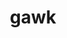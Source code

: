 ---
title: "gawk"
layout: cache
categories: [package, develop-2024-05-26]
meta: {"versions": ["5.3.0"], "compilers": ["gcc@=10.2.1", "gcc@=11.4.0", "gcc@=7.3.1", "gcc@=7.5.0", "gcc@=9.4.0", "oneapi@=2024.0.0"], "oss": ["amzn2", "centos7", "ubuntu18.04", "ubuntu20.04", "ubuntu22.04"], "platforms": ["linux"], "targets": ["aarch64", "neoverse_n1", "neoverse_v1", "neoverse_v2", "ppc64le", "x86_64_v3"], "stacks": ["aws-isc", "aws-isc-aarch64", "developer-tools", "developer-tools-manylinux2014", "e4s", "e4s-neoverse-v2", "e4s-neoverse_v1", "e4s-oneapi", "e4s-power", "radiuss", "root", "tutorial"], "num_specs": 12, "num_specs_by_stack": {"root": 12, "aws-isc-aarch64": 2, "aws-isc": 1, "developer-tools-manylinux2014": 1, "e4s-power": 1, "radiuss": 1, "developer-tools": 1, "e4s-neoverse_v1": 1, "e4s-neoverse-v2": 1, "e4s": 1, "tutorial": 1, "e4s-oneapi": 1}}
spec_details: [{"hash": "7qpnd6s3m2cvcbe4kwuxjsyympqew4g2", "compiler": "gcc@=7.3.1", "versions": ["5.3.0"], "os": "amzn2", "platform": "linux", "target": "aarch64", "variants": ["build_system=autotools", "~nls"], "stacks": ["root", "aws-isc-aarch64"], "size": "-", "tarball": "https://binaries.spack.io/develop-2024-05-26/build_cache/linux-amzn2-aarch64/gcc-7.3.1/gawk-5.3.0/linux-amzn2-aarch64-gcc-7.3.1-gawk-5.3.0-7qpnd6s3m2cvcbe4kwuxjsyympqew4g2.spack"}, {"hash": "tsmc6arjreb37o25ba2ijxrus66lms6s", "compiler": "gcc@=7.3.1", "versions": ["5.3.0"], "os": "amzn2", "platform": "linux", "target": "neoverse_n1", "variants": ["build_system=autotools", "~nls"], "stacks": ["root", "aws-isc-aarch64"], "size": "-", "tarball": "https://binaries.spack.io/develop-2024-05-26/build_cache/linux-amzn2-neoverse_n1/gcc-7.3.1/gawk-5.3.0/linux-amzn2-neoverse_n1-gcc-7.3.1-gawk-5.3.0-tsmc6arjreb37o25ba2ijxrus66lms6s.spack"}, {"hash": "76pyrrrcflhjfkkxyiegfyo74p4qnggm", "compiler": "gcc@=7.3.1", "versions": ["5.3.0"], "os": "amzn2", "platform": "linux", "target": "x86_64_v3", "variants": ["build_system=autotools", "~nls"], "stacks": ["aws-isc", "root"], "size": "-", "tarball": "https://binaries.spack.io/develop-2024-05-26/build_cache/linux-amzn2-x86_64_v3/gcc-7.3.1/gawk-5.3.0/linux-amzn2-x86_64_v3-gcc-7.3.1-gawk-5.3.0-76pyrrrcflhjfkkxyiegfyo74p4qnggm.spack"}, {"hash": "zdf3rnlqx3tfhihkv742epiia4hqn5sh", "compiler": "gcc@=10.2.1", "versions": ["5.3.0"], "os": "centos7", "platform": "linux", "target": "x86_64_v3", "variants": ["build_system=autotools", "~nls"], "stacks": ["developer-tools-manylinux2014", "root"], "size": "-", "tarball": "https://binaries.spack.io/develop-2024-05-26/build_cache/linux-centos7-x86_64_v3/gcc-10.2.1/gawk-5.3.0/linux-centos7-x86_64_v3-gcc-10.2.1-gawk-5.3.0-zdf3rnlqx3tfhihkv742epiia4hqn5sh.spack"}, {"hash": "npqkivwoczz7p2tqak7spdgfkb4cv7po", "compiler": "gcc@=9.4.0", "versions": ["5.3.0"], "os": "ubuntu20.04", "platform": "linux", "target": "ppc64le", "variants": ["build_system=autotools", "~nls"], "stacks": ["root", "e4s-power"], "size": "-", "tarball": "https://binaries.spack.io/develop-2024-05-26/build_cache/linux-ubuntu20.04-ppc64le/gcc-9.4.0/gawk-5.3.0/linux-ubuntu20.04-ppc64le-gcc-9.4.0-gawk-5.3.0-npqkivwoczz7p2tqak7spdgfkb4cv7po.spack"}, {"hash": "46gry63pxqem4jhq43mce6d3kvnoixgl", "compiler": "gcc@=7.5.0", "versions": ["5.3.0"], "os": "ubuntu18.04", "platform": "linux", "target": "x86_64_v3", "variants": ["build_system=autotools", "~nls"], "stacks": ["radiuss", "root"], "size": "-", "tarball": "https://binaries.spack.io/develop-2024-05-26/build_cache/linux-ubuntu18.04-x86_64_v3/gcc-7.5.0/gawk-5.3.0/linux-ubuntu18.04-x86_64_v3-gcc-7.5.0-gawk-5.3.0-46gry63pxqem4jhq43mce6d3kvnoixgl.spack"}, {"hash": "xspck52mdmfzkbkxtu24bhgtjffhq3vz", "compiler": "gcc@=7.5.0", "versions": ["5.3.0"], "os": "ubuntu18.04", "platform": "linux", "target": "x86_64_v3", "variants": ["build_system=autotools", "~nls"], "stacks": ["developer-tools", "root"], "size": "-", "tarball": "https://binaries.spack.io/develop-2024-05-26/build_cache/linux-ubuntu18.04-x86_64_v3/gcc-7.5.0/gawk-5.3.0/linux-ubuntu18.04-x86_64_v3-gcc-7.5.0-gawk-5.3.0-xspck52mdmfzkbkxtu24bhgtjffhq3vz.spack"}, {"hash": "7opomlmqtl7adqqt5mztjctkd37oqorj", "compiler": "gcc@=11.4.0", "versions": ["5.3.0"], "os": "ubuntu22.04", "platform": "linux", "target": "neoverse_v1", "variants": ["build_system=autotools", "~nls"], "stacks": ["e4s-neoverse_v1", "root"], "size": "-", "tarball": "https://binaries.spack.io/develop-2024-05-26/build_cache/linux-ubuntu22.04-neoverse_v1/gcc-11.4.0/gawk-5.3.0/linux-ubuntu22.04-neoverse_v1-gcc-11.4.0-gawk-5.3.0-7opomlmqtl7adqqt5mztjctkd37oqorj.spack"}, {"hash": "zaetcwxh3yp5t42emy6oqkbqyzsoazpp", "compiler": "gcc@=11.4.0", "versions": ["5.3.0"], "os": "ubuntu22.04", "platform": "linux", "target": "neoverse_v2", "variants": ["build_system=autotools", "~nls"], "stacks": ["e4s-neoverse-v2", "root"], "size": "-", "tarball": "https://binaries.spack.io/develop-2024-05-26/build_cache/linux-ubuntu22.04-neoverse_v2/gcc-11.4.0/gawk-5.3.0/linux-ubuntu22.04-neoverse_v2-gcc-11.4.0-gawk-5.3.0-zaetcwxh3yp5t42emy6oqkbqyzsoazpp.spack"}, {"hash": "l6b6lt5dak3zvm47rrm2b7cndfcdwj7n", "compiler": "gcc@=11.4.0", "versions": ["5.3.0"], "os": "ubuntu22.04", "platform": "linux", "target": "x86_64_v3", "variants": ["build_system=autotools", "~nls"], "stacks": ["root", "e4s"], "size": "-", "tarball": "https://binaries.spack.io/develop-2024-05-26/build_cache/linux-ubuntu22.04-x86_64_v3/gcc-11.4.0/gawk-5.3.0/linux-ubuntu22.04-x86_64_v3-gcc-11.4.0-gawk-5.3.0-l6b6lt5dak3zvm47rrm2b7cndfcdwj7n.spack"}, {"hash": "nesacchwuhlaqni2z5eepacnecdybfsb", "compiler": "gcc@=11.4.0", "versions": ["5.3.0"], "os": "ubuntu22.04", "platform": "linux", "target": "x86_64_v3", "variants": ["build_system=autotools", "~nls"], "stacks": ["tutorial", "root"], "size": "-", "tarball": "https://binaries.spack.io/develop-2024-05-26/build_cache/linux-ubuntu22.04-x86_64_v3/gcc-11.4.0/gawk-5.3.0/linux-ubuntu22.04-x86_64_v3-gcc-11.4.0-gawk-5.3.0-nesacchwuhlaqni2z5eepacnecdybfsb.spack"}, {"hash": "bitlbpy6r3n7yxqshbuhtnwffltm5nbo", "compiler": "oneapi@=2024.0.0", "versions": ["5.3.0"], "os": "ubuntu22.04", "platform": "linux", "target": "x86_64_v3", "variants": ["build_system=autotools", "~nls"], "stacks": ["e4s-oneapi", "root"], "size": "-", "tarball": "https://binaries.spack.io/develop-2024-05-26/build_cache/linux-ubuntu22.04-x86_64_v3/oneapi-2024.0.0/gawk-5.3.0/linux-ubuntu22.04-x86_64_v3-oneapi-2024.0.0-gawk-5.3.0-bitlbpy6r3n7yxqshbuhtnwffltm5nbo.spack"}]
---